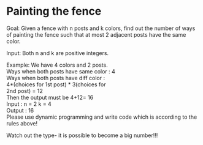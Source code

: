 # Painting the fence  

Goal: Given a fence with n posts and k colors, find out the number of ways of painting the fence such that at most 2 adjacent posts have the same color.  
  
Input: Both n and k are positive integers.
  
Example: We have 4 colors and 2 posts.  
Ways when both posts have same color : 4  
Ways when both posts have diff color :  
4*(choices for 1st post) * 3(choices for  
2nd post) = 12  
Then the output must be 4+12= 16  
Input : n = 2 k = 4  
Output : 16  
Please use dynamic programming and write code which is according to the rules above!  
  
Watch out the type- it is possible to become a big number!!!  